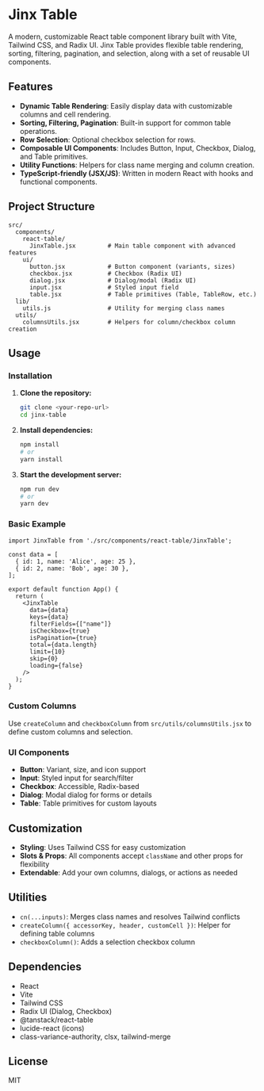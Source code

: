 # Jinx Table

A modern, customizable React table component library built with Vite, Tailwind CSS, and Radix UI. Jinx Table provides flexible table rendering, sorting, filtering, pagination, and selection, along with a set of reusable UI components.

## Features

- **Dynamic Table Rendering**: Easily display data with customizable columns and cell rendering.
- **Sorting, Filtering, Pagination**: Built-in support for common table operations.
- **Row Selection**: Optional checkbox selection for rows.
- **Composable UI Components**: Includes Button, Input, Checkbox, Dialog, and Table primitives.
- **Utility Functions**: Helpers for class name merging and column creation.
- **TypeScript-friendly (JSX/JS)**: Written in modern React with hooks and functional components.

## Project Structure

```
src/
  components/
    react-table/
      JinxTable.jsx         # Main table component with advanced features
    ui/
      button.jsx            # Button component (variants, sizes)
      checkbox.jsx          # Checkbox (Radix UI)
      dialog.jsx            # Dialog/modal (Radix UI)
      input.jsx             # Styled input field
      table.jsx             # Table primitives (Table, TableRow, etc.)
  lib/
    utils.js                # Utility for merging class names
  utils/
    columnsUtils.jsx        # Helpers for column/checkbox column creation
```

## Usage

### Installation

1. **Clone the repository:**
   ```sh
   git clone <your-repo-url>
   cd jinx-table
   ```
2. **Install dependencies:**
   ```sh
   npm install
   # or
   yarn install
   ```
3. **Start the development server:**
   ```sh
   npm run dev
   # or
   yarn dev
   ```

### Basic Example

```
import JinxTable from './src/components/react-table/JinxTable';

const data = [
  { id: 1, name: 'Alice', age: 25 },
  { id: 2, name: 'Bob', age: 30 },
];

export default function App() {
  return (
    <JinxTable
      data={data}
      keys={data}
      filterFields={["name"]}
      isCheckbox={true}
      isPagination={true}
      total={data.length}
      limit={10}
      skip={0}
      loading={false}
    />
  );
}
```

### Custom Columns

Use `createColumn` and `checkboxColumn` from `src/utils/columnsUtils.jsx` to define custom columns and selection.

### UI Components

- **Button**: Variant, size, and icon support
- **Input**: Styled input for search/filter
- **Checkbox**: Accessible, Radix-based
- **Dialog**: Modal dialog for forms or details
- **Table**: Table primitives for custom layouts

## Customization

- **Styling**: Uses Tailwind CSS for easy customization
- **Slots & Props**: All components accept `className` and other props for flexibility
- **Extendable**: Add your own columns, dialogs, or actions as needed

## Utilities

- `cn(...inputs)`: Merges class names and resolves Tailwind conflicts
- `createColumn({ accessorKey, header, customCell })`: Helper for defining table columns
- `checkboxColumn()`: Adds a selection checkbox column

## Dependencies

- React
- Vite
- Tailwind CSS
- Radix UI (Dialog, Checkbox)
- @tanstack/react-table
- lucide-react (icons)
- class-variance-authority, clsx, tailwind-merge

## License

MIT
